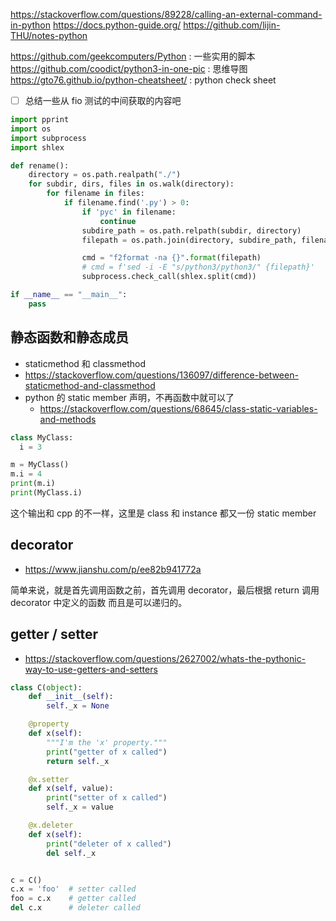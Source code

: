 https://stackoverflow.com/questions/89228/calling-an-external-command-in-python
https://docs.python-guide.org/
https://github.com/lijin-THU/notes-python

https://github.com/geekcomputers/Python : 一些实用的脚本
https://github.com/coodict/python3-in-one-pic : 思维导图
https://gto76.github.io/python-cheatsheet/ : python check sheet


- [ ] 总结一些从 fio 测试的中间获取的内容吧

```python
import pprint
import os
import subprocess
import shlex

def rename():
    directory = os.path.realpath("./")
    for subdir, dirs, files in os.walk(directory):
        for filename in files:
            if filename.find('.py') > 0:
                if 'pyc' in filename:
                    continue
                subdire_path = os.path.relpath(subdir, directory)
                filepath = os.path.join(directory, subdire_path, filename)

                cmd = "f2format -na {}".format(filepath)
                # cmd = f'sed -i -E "s/python3/python3/" {filepath}'
                subprocess.check_call(shlex.split(cmd))

if __name__ == "__main__":
    pass
```

## 静态函数和静态成员
-  staticmethod 和 classmethod
  - https://stackoverflow.com/questions/136097/difference-between-staticmethod-and-classmethod
- python 的 static member 声明，不再函数中就可以了
  - https://stackoverflow.com/questions/68645/class-static-variables-and-methods

```py
class MyClass:
  i = 3

m = MyClass()
m.i = 4
print(m.i)
print(MyClass.i)
```
这个输出和 cpp 的不一样，这里是 class 和 instance 都又一份 static member

## decorator
- https://www.jianshu.com/p/ee82b941772a

简单来说，就是首先调用函数之前，首先调用 decorator，最后根据 return 调用 decorator 中定义的函数
而且是可以递归的。

## getter / setter
- https://stackoverflow.com/questions/2627002/whats-the-pythonic-way-to-use-getters-and-setters
```python
class C(object):
    def __init__(self):
        self._x = None

    @property
    def x(self):
        """I'm the 'x' property."""
        print("getter of x called")
        return self._x

    @x.setter
    def x(self, value):
        print("setter of x called")
        self._x = value

    @x.deleter
    def x(self):
        print("deleter of x called")
        del self._x


c = C()
c.x = 'foo'  # setter called
foo = c.x    # getter called
del c.x      # deleter called
```
